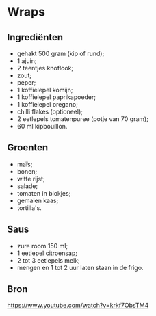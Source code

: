 # Wraps

## Ingrediënten

* gehakt 500 gram (kip of rund);
* 1 ajuin;
* 2 teentjes knoflook;
* zout;
* peper;
* 1 koffielepel komijn;
* 1 koffielepel paprikapoeder;
* 1 koffielepel oregano;
* chilli flakes (optioneel);
* 2 eetlepels tomatenpuree (potje van 70 gram);
* 60 ml kipbouillon.

## Groenten

* maïs;
* bonen;
* witte rijst;
* salade;
* tomaten in blokjes;
* gemalen kaas;
* tortilla's.

## Saus

* zure room 150 ml;
* 1 eetlepel citroensap;
* 2 tot 3 eetlepels melk;
* mengen en 1 tot 2 uur laten staan in de frigo.

## Bron

https://www.youtube.com/watch?v=krkf7ObsTM4